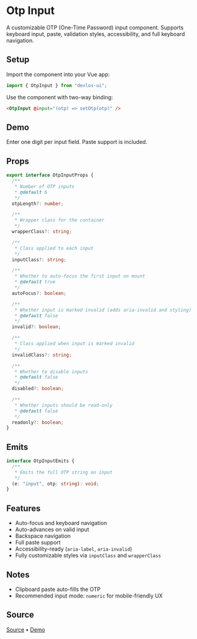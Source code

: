 # Otp Input

A customizable OTP (One-Time Password) input component. Supports keyboard input, paste, validation styles, accessibility, and full keyboard navigation.

## Setup

Import the component into your Vue app:

```ts
import { OtpInput } from "devlos-ui";
```

Use the component with two-way binding:

```html
<OtpInput @input="(otp) => setOtp(otp)" />
```

## Demo

Enter one digit per input field. Paste support is included.

<script setup>
import OtpInputDemo from "../demos/OtpInputDemo.vue";
</script>

<OtpInputDemo />

## Props

```ts
export interface OtpInputProps {
  /**
   * Number of OTP inputs
   * @default 6
   */
  otpLength?: number;

  /**
   * Wrapper class for the container
   */
  wrapperClass?: string;

  /**
   * Class applied to each input
   */
  inputClass?: string;

  /**
   * Whether to auto-focus the first input on mount
   * @default true
   */
  autoFocus?: boolean;

  /**
   * Whether input is marked invalid (adds aria-invalid and styling)
   * @default false
   */
  invalid?: boolean;

  /**
   * Class applied when input is marked invalid
   */
  invalidClass?: string;

  /**
   * Whether to disable inputs
   * @default false
   */
  disabled?: boolean;

  /**
   * Whether inputs should be read-only
   * @default false
   */
  readonly?: boolean;
}
```

## Emits

```ts
interface OtpInputEmits {
  /**
   * Emits the full OTP string on input
   */
  (e: "input", otp: string): void;
}
```

## Features

- Auto-focus and keyboard navigation
- Auto-advances on valid input
- Backspace navigation
- Full paste support
- Accessibility-ready (`aria-label`, `aria-invalid`)
- Fully customizable styles via `inputClass` and `wrapperClass`

## Notes

- Clipboard paste auto-fills the OTP
- Recommended input mode: `numeric` for mobile-friendly UX

## Source

[Source](https://github.com/devloos/devlos-ui/blob/main/package/src/OtpInput/OtpInput.vue) • [Demo](https://github.com/devloos/devlos-ui/blob/main/docs/src/demos/OtpInput.vue)
